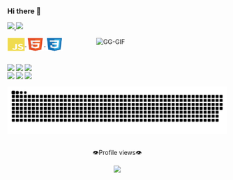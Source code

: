 ### Hi there 👋

<!--
**domuserk/domuserk** is a ✨ _special_ ✨ repository because its `README.md` (this file) appears on your GitHub profile.

Here are some ideas to get you started:

- 🔭 I’m currently working on ...
- 🌱 I’m currently learning ...
- 👯 I’m looking to collaborate on ...
- 🤔 I’m looking for help with ...
- 💬 Ask me about ...
- 📫 How to reach me: ...
- 😄 Pronouns: ...
- ⚡ Fun fact: ...

 [Anurag's GitHub stats](https://github-readme-stats.vercel.app/api?username=domuserk&show_icons=true&count_private=true 
 [![willianrod's wakatime stats](https://github-readme-stats.vercel.app/api/wakatime?username=willianrod)](https://github.com/domuserk/domuserk) 
 [![Readme Card](https://github-readme-stats.vercel.app/api/pin/?username=domuserk&repo=MovieDb)](https://github.com/domuserk/moviedb 
<div style="display: flex; flex-direction: row">
  <div style="width:50%">
  <img  width="50%" src="https://github-readme-stats.vercel.app/api?username=domuserk&show_icons=true&count_private=true"/>
  </div>
  <div style="width:50%">
  <a href="https://github.com/domuserk/moviedb">
  <img width="50%"src="https://github-readme-stats.vercel.app/api/pin/?username=domuserk&repo=MovieDb" />
</a>
   </div>
</div>
<!--<a href="https://github.com/anuraghazra/github-readme-stats">
  <img align="center" src="https://github-readme-stats.vercel.app/api/pin/?username=domuserk&repo=MovieDb" />
</a>
-->

<div>
  <a href="https://github.com/domuserk">
   <img  width="40%" src="https://github-readme-stats.vercel.app/api?username=domuserk&show_icons=true&theme=dark&include_all_commits=true&count_private=true"/>
  <img  width="40%" src="https://github-readme-stats.vercel.app/api/top-langs/?username=domuserk&layout=compact&langs_count=7&theme=dark"/>
</div>

<div style="display: inline_block"><br>
  <img align="center" alt="GG-Js" height="30" width="40" src="https://raw.githubusercontent.com/devicons/devicon/master/icons/javascript/javascript-plain.svg">
  <img align="center" alt="GG-HTML" height="30" width="40" src="https://raw.githubusercontent.com/devicons/devicon/master/icons/html5/html5-original.svg">
  <img align="center" alt="GG-CSS" height="30" width="40" src="https://raw.githubusercontent.com/devicons/devicon/master/icons/css3/css3-original.svg">
  <img align="right" width="300px" alt="GG-GIF" src="https://clubedosgeeks.com.br/wp-content/uploads/2016/01/dormrm.gif">
</div>
  
##
  
<div> 
  <a href="https://www.facebook.com/gabriel.gustavo.102/" target="_blank"><img src="https://img.shields.io/badge/Facebook-1877F2?style=for-the-badge&logo=facebook&logoColor=white" target="_blank"></a>
  <a href="https://discord.com/channels/@me/870111291598045225" target="_blank"><img src="https://img.shields.io/badge/Discord-7289DA?style=for-the-badge&logo=discord&logoColor=white" target="_blank"></a>
  <a href="https://www.linkedin.com/in/gabriel-gustavo31/" target="_blank"><img src="https://img.shields.io/badge/-LinkedIn-%230077B5?style=for-the-badge&logo=linkedin&logoColor=white" target="_blank"></a></div>
 <a href="https://api.whatsapp.com/send?phone=5511985781993&text=Ol%C3%A1%2C%20vindo%20pelo%20GitHub." target="_blank"><img src="https://img.shields.io/badge/WhatsApp-25D366?style=for-the-badge&logo=whatsapp&logoColor=white" target="_blank"></a> 
  <a href = "mailto:gg31032000@gmail.com"><img src="https://img.shields.io/badge/Gmail-D14836?style=for-the-badge&logo=gmail&logoColor=white" target="_blank"></a>
  <a href = "mailto:gabriel_gustavo31@hotmail.com"><img src="https://img.shields.io/badge/Microsoft_Outlook-0078D4?style=for-the-badge&logo=microsoft-outlook&logoColor=white" target="_blank"></a>

  ![Snake animation](https://github.com/Gustabriel/Gustabriel/blob/output/github-contribution-grid-snake.svg)

</div>

 ##
  
  <p align="center">👁️Profile views👁️</p>
  <p align="center"><img align="center" src="https://profile-counter.glitch.me/Gustabriel/count.svg" /></p>
